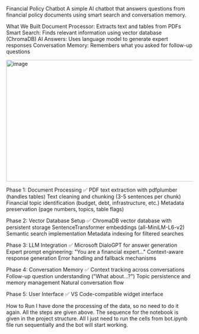 Financial Policy Chatbot
A simple AI chatbot that answers questions from financial policy documents using smart search and conversation memory.

What We Built
Document Processor: Extracts text and tables from PDFs
Smart Search: Finds relevant information using vector database (ChromaDB)
AI Answers: Uses language model to generate expert responses
Conversation Memory: Remembers what you asked for follow-up questions



<img width="692" height="328" alt="image" src="https://github.com/user-attachments/assets/fe6cf28d-61e6-4ebd-a420-705d89a26e4c" />



Phase 1: Document Processing ✅
  PDF text extraction with pdfplumber (handles tables)
  Text cleaning and chunking (3-5 sentences per chunk)
  Financial topic identification (budget, debt, infrastructure, etc.)
  Metadata preservation (page numbers, topics, table flags)

Phase 2: Vector Database Setup ✅
  ChromaDB vector database with persistent storage
  SentenceTransformer embeddings (all-MiniLM-L6-v2)
  Semantic search implementation
  Metadata indexing for filtered searches

Phase 3: LLM Integration ✅
  Microsoft DialoGPT for answer generation
  Expert prompt engineering: "You are a financial expert..."
  Context-aware response generation
  Error handling and fallback mechanisms

Phase 4: Conversation Memory ✅
  Context tracking across conversations
  Follow-up question understanding ("What about...?")
  Topic persistence and memory management
  Natural conversation flow

Phase 5: User Interface ✅
  VS Code-compatible widget interface

How to Run
  I have done the processing of the data, so no need to do it again. All the steps are given above. The sequence for the notebook is given in the project structure. All I just need to run the cells from bot.ipynb file run sequentially and the bot will start working.


